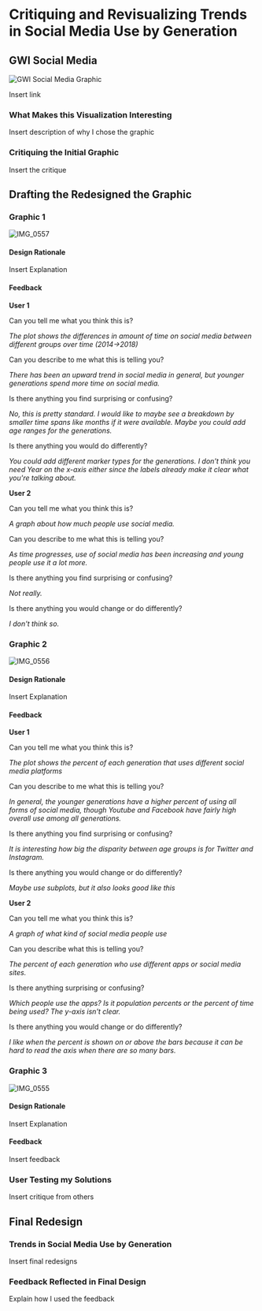 # Critiquing and Revisualizing Trends in Social Media Use by Generation

## GWI Social Media 


![GWI Social Media Graphic](https://user-images.githubusercontent.com/93174933/141027287-fb30d021-e1ee-4df1-94b8-1875a2bfb901.PNG)

Insert link


### What Makes this Visualization Interesting
Insert description of why I chose the graphic

### Critiquing the Initial Graphic

Insert the critique

## Drafting the Redesigned the Graphic

### Graphic 1
![IMG_0557](https://user-images.githubusercontent.com/93174933/141028382-457fbb7b-3989-4fb8-828f-376a3d9405b3.jpg)

 
#### Design Rationale
Insert Explanation
 
#### Feedback

**User 1**

Can you tell me what you think this is?

_The plot shows the differences in amount of time on social media between different groups over time (2014->2018)_

Can you describe to me what this is telling you? 


_There has been an upward trend in social media in general, but younger generations spend more time on social media._

Is there anything you find surprising or confusing?

_No, this is pretty standard. I would like to maybe see a breakdown by smaller time spans like months if it were available. Maybe you could add age ranges for the generations._

Is there anything you would do differently?

_You could add different marker types for the generations. I don't think you need Year on the x-axis either since the labels already make it clear what you're talking about._

**User 2**

Can you tell me what you think this is?


_A graph about how much people use social media._

Can you describe to me what this is telling you?

_As time progresses, use of social media has been increasing and young people use it a lot more._

Is there anything you find surprising or confusing?

_Not really._

Is there anything you would change or do differently?

_I don't think so._

### Graphic 2
![IMG_0556](https://user-images.githubusercontent.com/93174933/141028409-332a2da1-fa3c-4d81-9c63-68e61fcb8f3f.jpg)

 
#### Design Rationale
Insert Explanation
 
#### Feedback
**User 1**

Can you tell me what you think this is?

_The plot shows the percent of each generation that uses different social media platforms_

Can you describe to me what this is telling you?

_In general, the younger generations have a higher percent of using all forms of social media, though Youtube and Facebook have fairly high overall use among all generations._

Is there anything you find surprising or confusing?

_It is interesting how big the disparity between age groups is for Twitter and Instagram._

Is there anything you would change or do differently?

_Maybe use subplots, but it also looks good like this_

**User 2**

Can you tell me what you think this is? 

_A graph of what kind of social media people use_

Can you describe what this is telling you?

_The percent of each generation who use different apps or social media sites._

Is there anything surprising or confusing?

_Which people use the apps? Is it population percents or the percent of time being used? The y-axis isn't clear._

Is there anything you would change or do differently?

_I like when the percent is shown on or above the bars because it can be hard to read the axis when there are so many bars._
### Graphic 3
![IMG_0555](https://user-images.githubusercontent.com/93174933/141028431-a8dccb70-8a3a-40d2-9a6e-214a366b4592.jpg)

 
#### Design Rationale
Insert Explanation
 
#### Feedback
Insert feedback

### User Testing my Solutions

Insert critique from others

## Final Redesign

### Trends in Social Media Use by Generation

Insert final redesigns 

### Feedback Reflected in Final Design

Explain how I used the feedback

